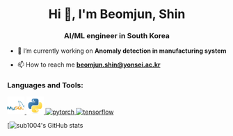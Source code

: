 <h1 align="center">Hi 👋, I'm Beomjun, Shin</h1>
<h3 align="center">AI/ML engineer in South Korea</h3>

- 🔭 I’m currently working on **Anomaly detection in manufacturing system**

- 📫 How to reach me **beomjun.shin@yonsei.ac.kr**


<h3 align="left">Languages and Tools:</h3>
<p align="left"> <a href="https://www.mysql.com/" target="_blank"> <img src="https://raw.githubusercontent.com/devicons/devicon/master/icons/mysql/mysql-original-wordmark.svg" alt="mysql" width="40" height="40"/> </a> <a href="https://www.python.org" target="_blank"> <img src="https://raw.githubusercontent.com/devicons/devicon/master/icons/python/python-original.svg" alt="python" width="40" height="40"/> </a> <a href="https://pytorch.org/" target="_blank"> <img src="https://www.vectorlogo.zone/logos/pytorch/pytorch-icon.svg" alt="pytorch" width="40" height="40"/> </a> <a href="https://www.tensorflow.org" target="_blank"> <img src="https://www.vectorlogo.zone/logos/tensorflow/tensorflow-icon.svg" alt="tensorflow" width="40" height="40"/> </a> </p>

 [![sub1004's GitHub stats](https://github-readme-stats.vercel.app/api?username=sub1004&show_icons=true&theme=default)
